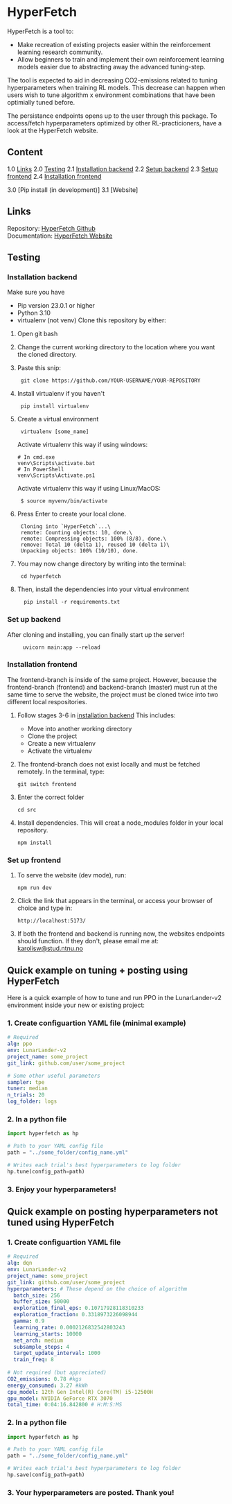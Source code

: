 # HyperFetch
HyperFetch is a tool to: 
- Make recreation of existing projects easier within the 
  reinforcement learning research community.
- Allow beginners to train and implement their own reinforcement 
  learning models easier due to abstracting away the advanced tuning-step.

The tool is expected to aid in decreasing CO2-emissions related to tuning 
hyperparameters when training RL models. This decrease can happen when
users wish to tune algorithm x environment combinations that have been 
optimially tuned before.

The persistance endpoints opens up to the user through this package.
To access/fetch hyperparameters optimized by other RL-practicioners, 
have a look at the HyperFetch website.

## Content
1.0 [Links](#links)
2.0 [Testing](#testing)
2.1 [Installation backend](#installation-backend)
2.2 [Setup backend](#setup-backend)
2.3 [Setup frontend](#setup-frontend)
2.4 [Installation frontend](#installation-frontend)

3.0 [Pip install (in development)]
3.1 [Website]



## Links
Repository: [HyperFetch Github](https://github.com/karolisw/hyperFetch)\
Documentation: [HyperFetch Website](https://github.com/karolisw/hyperFetch/tree/frontend)

## Testing
### Installation backend
Make sure you have 
- Pip version 23.0.1 or higher
- Python 3.10
- virtualenv (not venv)
Clone this repository by either:
1. Open git bash 
2. Change the current working directory to the location where you want the cloned directory.
3. Paste this snip:

        git clone https://github.com/YOUR-USERNAME/YOUR-REPOSITORY

4. Install virtualenv if you haven't 

        pip install virtualenv

5. Create a virtual environment

        virtualenv [some_name]

    Activate virtualenv this way if using windows:

       # In cmd.exe
       venv\Scripts\activate.bat
       # In PowerShell
       venv\Scripts\Activate.ps1

    Activate virtualenv this way if using Linux/MacOS:

        $ source myvenv/bin/activate

6. Press Enter to create your local clone.

        Cloning into `HyperFetch`...\
        remote: Counting objects: 10, done.\
        remote: Compressing objects: 100% (8/8), done.\
        remove: Total 10 (delta 1), reused 10 (delta 1)\
        Unpacking objects: 100% (10/10), done.

7. You may now change directory by writing into the terminal:
        
        cd hyperfetch

8. Then, install the dependencies into your virtual environment

         pip install -r requirements.txt


### Set up backend
After cloning and installing, you can finally start up the server!

         uvicorn main:app --reload   
        

### Installation frontend
The frontend-branch is inside of the same project. However, 
because the frontend-branch (frontend) and backend-branch (master)
must run at the same time to serve the website, 
the project must be cloned twice into two different local respositories. 

1. Follow stages 3-6 in [installation backend](#installation-backend) 
   This includes:
   - Move into another working directory
   - Clone the project
   - Create a new virtualenv
   - Activate the virtualenv

3. The frontend-branch does not exist locally and must be fetched remotely. 
   In the terminal, type: 

       git switch frontend

4. Enter the correct folder
       
       cd src
5. Install dependencies. This will creat a node_modules folder in your local repository.

       npm install

### Set up frontend

1. To serve the website (dev mode), run:

       npm run dev

2. Click the link that appears in the terminal, or access your browser of choice and type in:

       http://localhost:5173/

3. If both the frontend and backend is running now, the websites endpoints should function.
   If they don't, please email me at: karolisw@stud.ntnu.no

## Quick example on tuning + posting using HyperFetch
Here is a quick example of how to tune and run PPO in the LunarLander-v2 environment inside your new or existing project:

### 1. Create configuartion  YAML file (minimal example)

```yaml
# Required
alg: ppo
env: LunarLander-v2
project_name: some_project
git_link: github.com/user/some_project

# Some other useful parameters
sampler: tpe
tuner: median
n_trials: 20
log_folder: logs
```

### 2. In a python file

```python
import hyperfetch as hp

# Path to your YAML config file 
path = "../some_folder/config_name.yml"

# Writes each trial's best hyperparameters to log folder
hp.tune(config_path=path)
```

### 3. Enjoy your hyperparameters!

## Quick example on posting hyperparameters not tuned using HyperFetch

### 1. Create configuartion  YAML file 

```yaml
# Required
alg: dqn
env: LunarLander-v2
project_name: some_project
git_link: github.com/user/some_project
hyperparameters: # These depend on the choice of algorithm
  batch_size: 256
  buffer_size: 50000
  exploration_final_eps: 0.10717928118310233
  exploration_fraction: 0.3318973226098944
  gamma: 0.9
  learning_rate: 0.0002126832542803243
  learning_starts: 10000
  net_arch: medium
  subsample_steps: 4
  target_update_interval: 1000
  train_freq: 8
  
# Not required (but appreciated)
CO2_emissions: 0.78 #kgs
energy_consumed: 3.27 #kWh
cpu_model: 12th Gen Intel(R) Core(TM) i5-12500H
gpu_model: NVIDIA GeForce RTX 3070
total_time: 0:04:16.842800 # H:M:S:MS
```

### 2. In a python file

```python
import hyperfetch as hp

# Path to your YAML config file 
path = "../some_folder/config_name.yml"

# Writes each trial's best hyperparameters to log folder
hp.save(config_path=path)
```

### 3. Your hyperparameters are posted. Thank you!
